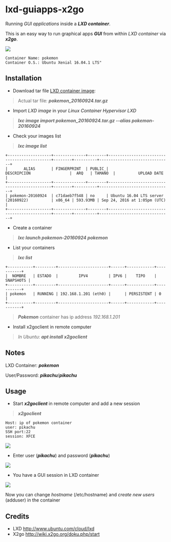 # lxd-guiapps-x2go
Running *GUI applications* inside a ***LXD container***.

This is an easy way to run graphical apps ***GUI***  from within *LXD container* via ***x2go***.

![](http://www.delegacionprovincial.com/mediawiki/upload_files/lxd_images/images/lxd_x2go_scenario.png)

```
Container Name: pokemon
Container O.S.: Ubuntu Xenial 16.04.1 LTS"
```

## Installation

- Download tar file  [LXD container image](http://www.delegacionprovincial.com/mediawiki/upload_files/lxd_images/pokemon_20160924.tar.gz):

>Actual tar file: ***pokemon_20160924.tar.gz***

- Import *LXD image* in your *Linux Container Hypervisor LXD* 

>***lxc image import pokemon_20160924.tar.gz --alias pokemon-20160924***

- Check your images list 
 
>***lxc image list***

```
+-------------------+--------------+--------+---------------------------------------------+--------+----------+-------------------------------+
|       ALIAS       | FINGERPRINT  | PUBLIC |                DESCRIPCIÓN                 |  ARQ   | TAMAÑO  |          UPLOAD DATE          |
+-------------------+--------------+--------+---------------------------------------------+--------+----------+-------------------------------+
| pokemon-20160924  | c71daeb7f548 | no     | Ubuntu 16.04 LTS server (20160922)          | x86_64 | 593.93MB | Sep 24, 2016 at 1:05pm (UTC)  |
+-------------------+--------------+--------+---------------------------------------------+--------+----------+-------------------------------+
```

- Create a container

> ***lxc launch pokemon-20160924 pokemon***

- List your containers

> ***lxc list***
```
+-----------+---------+----------------------+------+------------+-----------+
|  NOMBRE   | ESTADO  |         IPV4         | IPV6 |    TIPO    | SNAPSHOTS |
+-----------+---------+----------------------+------+------------+-----------+
| pokemon   | RUNNING | 192.168.1.201 (eth0) |      | PERSISTENT | 0         |
+-----------+---------+----------------------+------+------------+-----------+
```

> ***Pokemon*** container has ip address *192.168.1.201*

- Install x2goclient in remote computer

>*In Ubuntu*: ***apt install x2goclient***

## Notes

LXD Container: ***pokemon***

User/Password: ***pikachu***/***pikachu***

## Usage

- Start ***x2goclient*** in remote computer and add a new session

>***x2goclient***

```
Host: ip of pokemon container
user: pikachu
SSH port:22
session: XFCE
```
![](http://www.delegacionprovincial.com/mediawiki/upload_files/lxd_images/images/lxd_x2go_session.png)

- Enter user (***pikachu***) and password (***pikachu***)

![](http://www.delegacionprovincial.com/mediawiki/upload_files/lxd_images/images/lxd_x2go_login.png)

- You have a GUI session in LXD container

![](http://www.delegacionprovincial.com/mediawiki/upload_files/lxd_images/images/lxd_x2go_panel.png)

Now you can change *hostname* (/etc/hostname) and *create new users* (adduser) in the container

## Credits
- LXD http://www.ubuntu.com/cloud/lxd
- X2go http://wiki.x2go.org/doku.php/start

